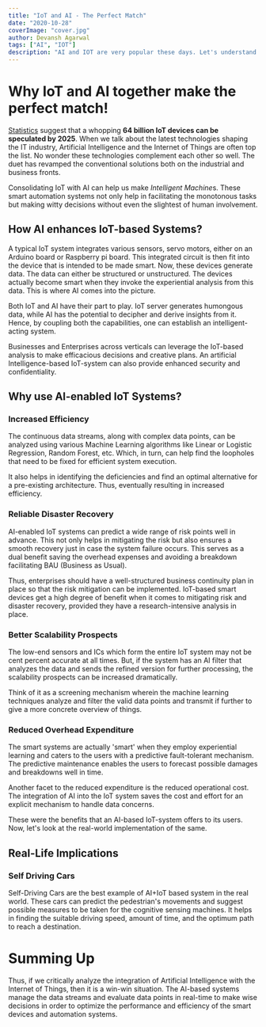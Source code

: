 ```yaml
---
title: "IoT and AI - The Perfect Match"
date: "2020-10-28"
coverImage: "cover.jpg"
author: Devansh Agarwal
tags: ["AI", "IOT"]
description: "AI and IOT are very popular these days. Let's understand Why IoT and AI together make the perfect match!"
---
```

# Why IoT and AI together make the perfect match!
			

[Statistics](https://www.businessinsider.com/internet-of-things-report?IR=T) suggest that a whopping **64 billion IoT devices can be speculated by 2025**. When we talk about the latest technologies shaping the IT industry, Artificial Intelligence and the Internet of Things are often top the list. No wonder these technologies complement each other so well. The duet has revamped the conventional solutions both on the industrial and business fronts.
			

Consolidating IoT with AI can help us make *Intelligent Machine*s. These smart automation systems not only help in facilitating the monotonous tasks but making witty decisions without even the slightest of human involvement.
			

## How AI enhances IoT-based Systems?
			

A typical IoT system integrates various sensors, servo motors, either on an Arduino board or Raspberry pi board. This integrated circuit is then fit into the device that is intended to be made smart. Now, these devices generate data. The data can either be structured or unstructured. The devices actually become smart when they invoke the experiential analysis from this data. This is where AI comes into the picture.
			

Both IoT and AI have their part to play. IoT server generates humongous data, while AI has the potential to decipher and derive insights from it. Hence, by coupling both the capabilities, one can establish an intelligent-acting system.
			

Businesses and Enterprises across verticals can leverage the IoT-based analysis to make efficacious decisions and creative plans. An artificial Intelligence-based IoT-system can also provide enhanced security and confidentiality.
			

## Why use AI-enabled IoT Systems?
			

### Increased Efficiency 
The continuous data streams, along with complex data points, can be analyzed using various Machine Learning algorithms like Linear or Logistic Regression, Random Forest, etc. Which, in turn, can help find the loopholes that need to be fixed for efficient system execution.
			

It also helps in identifying the deficiencies and find an optimal alternative for a pre-existing architecture. Thus, eventually resulting in increased efficiency.
			
### Reliable Disaster Recovery
AI-enabled IoT systems can predict a wide range of risk points well in advance. This not only helps in mitigating the risk but also ensures a smooth recovery just in case the system failure occurs. This serves as a dual benefit saving the overhead expenses and avoiding a breakdown facilitating BAU (Business as Usual). 
			

Thus, enterprises should have a well-structured business continuity plan in place so that the risk mitigation can be implemented. IoT-based smart devices get a high degree of benefit when it comes to mitigating risk and disaster recovery, provided they have a research-intensive analysis in place.
			

### Better Scalability Prospects
The low-end sensors and ICs which form the entire IoT system may not be cent percent accurate at all times. But, if the system has an AI filter that analyzes the data and sends the refined version for further processing, the scalability prospects can be increased dramatically.
			
Think of it as a screening mechanism wherein the machine learning techniques analyze and filter the valid data points and transmit if further to give a more concrete overview of things.
			

### Reduced Overhead Expenditure
The smart systems are actually 'smart' when they employ experiential learning and caters to the users with a predictive fault-tolerant mechanism. The predictive maintenance enables the users to forecast possible damages and breakdowns well in time.
			
Another facet to the reduced expenditure is the reduced operational cost. The integration of AI into the IoT system saves the cost and effort for an explicit mechanism to handle data concerns.
			

These were the benefits that an AI-based IoT-system offers to its users. Now, let's look at the real-world implementation of the same.
			

## Real-Life Implications
### Self Driving Cars
Self-Driving Cars are the best example of AI+IoT based system in the real world. These cars can predict the pedestrian's movements and suggest possible measures to be taken for the cognitive sensing machines. It helps in finding the suitable driving speed, amount of time, and the optimum path to reach a destination.
			

# Summing Up
 Thus, if we critically analyze the integration of Artificial Intelligence with the Internet of Things, then it is a win-win situation. The AI-based systems manage the data streams and evaluate data points in real-time to make wise decisions in order to optimize the performance and efficiency of the smart devices and automation systems.
